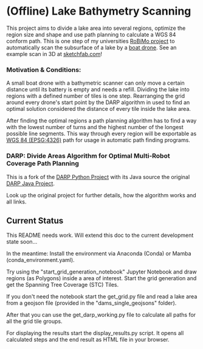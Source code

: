 # (Offline) Lake Bathymetry Scanning
This project aims to divide a lake area into several regions, optimize the region size and shape and use path planning to calculate a WGS 84 conform path. This is one step of my universities [RoBiMo project](https://tu-freiberg.de/en/robimo) to automatically scan the subsurface of a lake by a [boat drone](https://www.youtube.com/watch?v=qbDoeSv3BPs).
See an example scan in 3D at [sketchfab.com](https://sketchfab.com/3d-models/riesenstein-scientific-diving-center-freiberg-5f30ea70c20e447eb5e121b51e5ae3f7)!

### Motivation & Conditions:

A small boat drone with a bathymetric scanner can only move a certain distance until its battery is empty and needs a refill.
Dividing the lake into regions with a defined number of tiles is one step. Rearranging the grid around every drone's start point by the DARP algorithm in used to find an optimal solution considered the distance of every tile inside the lake area.

After finding the optimal regions a path planning algorithm has to find a way with the lowest number of turns and the highest number of the longest possible line segments. This way through every region will be exportable as [WGS 84 (EPSG:4326)](https://en.wikipedia.org/wiki/World_Geodetic_System) path for usage in automatic path finding programs.  


### DARP: Divide Areas Algorithm for Optimal Multi-Robot Coverage Path Planning

This is a fork of the [DARP Python Project](https://github.com/alice-st/DARP) with its Java source the original [DARP Java Project](https://github.com/athakapo/DARP).

Look up the original project for further details, how the algorithm works and all links.

## Current Status

This README needs work.
Will extend this doc to the current development state soon...


In the meantime:
Install the environment via Anaconda (Conda) or Mamba (conda_environment.yaml). 

Try using the "start_grid_generation_notebook" Jupyter Notebook and draw regions (as Polygons) inside a area of interest.
Start the grid generation and get the Spanning Tree Coverage (STC) Tiles.

If you don't need the notebook start the get_grid.py file and read a lake area from a geojson file (provided in the "dams_single_geojsons" folder).

After that you can use the get_darp_working.py file to calculate all paths for all the grid tile groups.

For displaying the results start the display_results.py script. It opens all calculated steps and the end result as HTML file in your browser.
